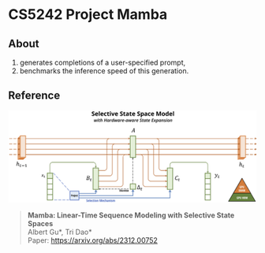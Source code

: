# CS5242 Project Mamba

## About
1. generates completions of a user-specified prompt,
2. benchmarks the inference speed of this generation.

## Reference

![Mamba](assets/selection.png "Selective State Space")
> **Mamba: Linear-Time Sequence Modeling with Selective State Spaces**\
> Albert Gu*, Tri Dao*\
> Paper: https://arxiv.org/abs/2312.00752

